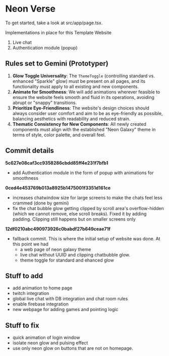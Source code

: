# Neon Verse

To get started, take a look at src/app/page.tsx.

Implementations in place for this Template Website
1. Live chat
2. Authentication module (popup) 
  
## Rules set to Gemini (Prototyper)
1.  **Glow Toggle Universality**: The  `ThemeToggle`  (controlling standard vs. enhanced "Sparkle" glow) must be present on all pages, and its functionality must apply to all existing and new components.
2.  **Animate for Smoothness**: We will add animations wherever feasible to ensure the website feels smooth and fluid in its operations, avoiding abrupt or "snappy" transitions.
3.  **Prioritize Eye-Friendliness**: The website's design choices should always consider user comfort and aim to be as eye-friendly as possible, balancing aesthetics with readability and reduced strain.
4.  **Thematic Consistency for New Components**: All newly created components must align with the established "Neon Galaxy" theme in terms of style, color palette, and overall feel.


## Commit details
**5c627e08caf3cc9358286cbdd85ff4e231f7bfb1**
- add Authentication module in the form of popup with animations for smoothness

**0ced4e453769b013a8925b1475001f3351d161ce**
- increases chatwindow size for large screens to make the chats feel less crammed (done by gemini)
- fix the chat bubble glow getting clipped by scroll area's overflow-hidden (which we cannot remove, else scroll breaks). Fixed it by adding padding. Clipping still happens but on smaller screens only

**12df0210abc490973926c0babdf27b649ceae71f**
 - fallback commit. This is where the initial setup of website was done. At this point we had
	 - a web page of neon galaxy theme
	 - live chat without UUID and clipping chatbubble glow.
	 - theme toggle for standard and ehanced glow

## Stuff to add
 - add animation to home page
 - twitch integration
 - global live chat with DB integration and chat room rules
 - enable firebase integration
 - new webpage for adding games and pointing logic

## Stuff to fix
 - quick animation of login window
 - isolate neon glow and pulsing effect
 - use only neon glow on buttons that are not on homepage.
